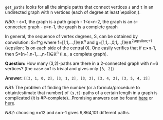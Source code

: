 `get_paths` looks for all the simple paths that connect vertices `s` and `t` in an undirected graph with n vertices (each of degree at least \epsilon;). 

_NB0_:
    - &epsilon;=1, the graph is a path graph
	- 1&lt;&epsilon;&lt;n-2, the graph is an &epsilon;-connected graph
	- &epsilon;=n-1, the graph is a complete graph

In general, the sequence of vertex degrees, S, can be obtained by convolution: S=f\*g where f=[1,1,...,1]&isin;&Ropf;<sup>n</sup> and g=[1,1,..,0,1,..,1]&isin;&Ropf;<sup>2\epsilon;+1</sup> (\epsilon; 1s on each side of the central 0). One easily verifies that if &epsilon;&#8925;n-1, then S=[n-1,n-1,...,n-1]&isin;&Ropf;<sup>n</sup> (i.e., a complete graph).

__Question:__ How many (3,2)-paths are there in a 2-connected graph with n=6 vertices? (the case &epsilon;=1 is trivial and gives only `[3, 2]`)

__Answer:__ `[[3, 1, 0, 2], [3, 1, 2], [3, 2], [3, 4, 2], [3, 5, 4, 2]]`

_NB1_: The problem of finding the number (or a formula/procedure to obtain/estimate that number) of `(s,t)`-paths of a certain length in a graph is complicated (it is \#P-complete)...Promising answers can be found [here](https://people.smp.uq.edu.au/DirkKroese/ps/robkro_rev.pdf) or [here](http://citeseerx.ist.psu.edu/viewdoc/download;jsessionid=EC4731136167A4EB6D39E68680065D4B?doi=10.1.1.156.345&rep=rep1&type=pdf).

_NB2_: choosing n=12 and &epsilon;=n-1 gives 9,864,101 different paths.